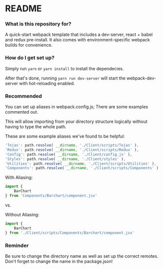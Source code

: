 # README #

### What is this repository for? ###

A quick-start webpack template that includes a dev-server, react + babel and redux pre-install. 
It also comes with environment-specific webpack builds for convenience. 

### How do I get set up? ###

Simply run `yarn` or `yarn install`
to install the dependecies.

After that's done, running `yarn run dev-server` will start the webpack-dev-server with hot-reloading enabled.

### Recommended ###

You can set up aliases in webpack.config.js; There are some examples commented out. 

This will allow importing from your directory structure logically without having to type the whole path.

These are some example aliases we've found to be helpful: 
```javascript
'Tejas': path.resolve( __dirname, './Client/scripts/Tejas' ),
'Redux': path.resolve( __dirname, './Client/scripts/Redux' ),
'Config': path.resolve( __dirname, './Client/config.js' ),
'Styles': path.resolve( __dirname, './Client/styles' ),
'Utilities': path.resolve( __dirname, './Client/scripts/Utilities' ),
'Components': path.resolve( __dirname, './Client/scripts/Components' )
```
With Aliasing: 
```javascript
import {
    BarChart
} from 'Components/Barchart/component.jsx'
```

vs.

Without Aliasing:
```javascript
import {
    BarChart
} from './Client/scripts/Components/Barchart/component.jsx'
```

### Reminder ###

Be sure to change the directory name as well as set up the correct remotes.
Don't forget to change the name in the package.json!